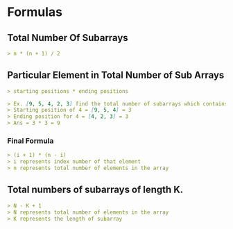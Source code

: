 # Formulas

## Total Number Of Subarrays

```markdown
> n * (n + 1) / 2
```

## Particular Element in Total Number of Sub Arrays

```markdown
> starting positions * ending positions

> Ex. [9, 5, 4, 2, 3] find the total number of subarrays which contains 4.
> Starting position of 4 = [9, 5, 4] = 3
> Ending position for 4 = [4, 2, 3] = 3
> Ans = 3 * 3 = 9
```

### Final Formula

```markdown
> (i + 1) * (n - i)
> i represents index number of that element
> n represents total number of elements in the array
```

## Total numbers of subarrays of length K.

```markdown
> N - K + 1
> N represents total number of elements in the array
> K represents the length of subarray
```